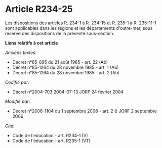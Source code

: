 # Article R234-25

Les dispositions des articles R. 234-1 à R. 234-15 et R. 235-1 à R. 235-11-1 sont applicables dans les régions et les
départements d'outre-mer, sous réserve des dispositions de la présente sous-section.

**Liens relatifs à cet article**

_Anciens textes_:

  - Décret n°85-895 du 21 août 1985 - art. 22 (Ab)
  - Décret n°85-1264 du 28 novembre 1985 - art. 1 (Ab)
  - Décret n°85-1264 du 28 novembre 1985 - art. 2 (Ab)

_Codifié par_:

  - Décret n°2004-703 2004-07-13 JORF 24 février 2004

_Modifié par_:

  - Décret n°2006-1104 du 1 septembre 2006 - art. 2 () JORF 2 septembre 2006

_Cite_:

  - Code de l'éducation - art. R234-1 (V)
  - Code de l'éducation - art. R235-1 (VT)
